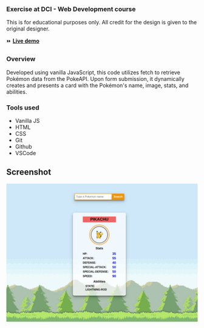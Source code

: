 ### Exercise at DCI - Web Development course

This is for educational purposes only. All credit for the design is given to the original designer.

:fast_forward: **[Live demo](https://akiko-luka.github.io/pokemon-api/)**

### Overview
Developed using vanilla JavaScript, this code utilizes fetch to retrieve Pokémon data from the PokeAPI. Upon form submission, it dynamically creates and presents a card with the Pokémon's name, image, stats, and abilities.

### Tools used
- Vanilla JS
- HTML
- CSS
- Git
- Github
- VSCode

## Screenshot

![pokemon-api](ss-pokemon-api.jpg)